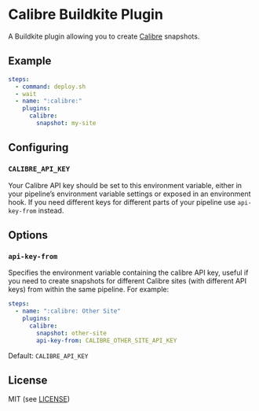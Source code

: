 # Calibre Buildkite Plugin

A Buildkite plugin allowing you to create [Calibre](https://calibreapp.com/) snapshots.

## Example

```yml
steps:
  - command: deploy.sh
  - wait
  - name: ":calibre:"
    plugins:
      calibre:
        snapshot: my-site
```

## Configuring

### `CALIBRE_API_KEY`

Your Calibre API key should be set to this environment variable, either in your pipeline’s environment variable settings or exposed in an environment hook. If you need different keys for different parts of your pipeline use `api-key-from` instead.

## Options

### `api-key-from`

Specifies the environment variable containing the calibre API key, useful if you need to create snapshots for different Calibre sites (with different API keys) from within the same pipeline. For example:

```yml
steps:
  - name: ":calibre: Other Site"
    plugins:
      calibre:
        snapshot: other-site
        api-key-from: CALIBRE_OTHER_SITE_API_KEY
```

Default: `CALIBRE_API_KEY`

## License

MIT (see [LICENSE](LICENSE))
